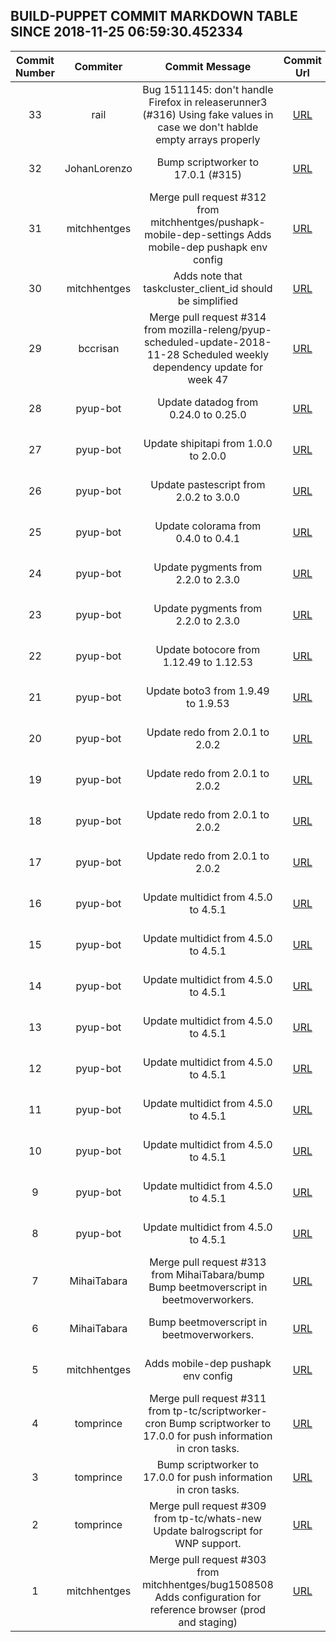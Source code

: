 ## BUILD-PUPPET COMMIT MARKDOWN TABLE SINCE 2018-11-25 06:59:30.452334

| Commit Number | Commiter | Commit Message | Commit Url | Date | 
|:---:|:----:|:----------------------------------:|:------:|:----:| 
|33|rail|Bug 1511145: don't handle Firefox in releaserunner3 (#316)  Using fake values in case we don't hablde empty arrays properly|[URL](https://github.com/mozilla-releng/build-puppet/commit/6d735b7ae012510bd96641ae01587eefa19fa744)|2018-11-30 17:10:54
|32|JohanLorenzo|Bump scriptworker to 17.0.1 (#315)|[URL](https://github.com/mozilla-releng/build-puppet/commit/0b8d96d712cfc710e2ca3d08ecaa5682369be068)|2018-11-29 17:12:10
|31|mitchhentges|Merge pull request #312 from mitchhentges/pushapk-mobile-dep-settings  Adds mobile-dep pushapk env config|[URL](https://github.com/mozilla-releng/build-puppet/commit/de413d0e22b0f5d478efc9dc1ef5dc3233f1eec3)|2018-11-28 23:14:51
|30|mitchhentges|Adds note that taskcluster_client_id should be simplified|[URL](https://github.com/mozilla-releng/build-puppet/commit/3f41e7d42861eab53e8533a9ade6cfce509e12d8)|2018-11-28 21:17:31
|29|bccrisan|Merge pull request #314 from mozilla-releng/pyup-scheduled-update-2018-11-28  Scheduled weekly dependency update for week 47|[URL](https://github.com/mozilla-releng/build-puppet/commit/371a7a9d04b4a551a94ec697ccd14cdb995e5956)|2018-11-28 15:44:40
|28|pyup-bot|Update datadog from 0.24.0 to 0.25.0|[URL](https://github.com/mozilla-releng/build-puppet/commit/d806fa8eb6d2f1005627a7e99e514d83e6190f7e)|2018-11-28 13:05:46
|27|pyup-bot|Update shipitapi from 1.0.0 to 2.0.0|[URL](https://github.com/mozilla-releng/build-puppet/commit/21e61c2357a202d64e04267ba6925991d7117165)|2018-11-28 13:05:44
|26|pyup-bot|Update pastescript from 2.0.2 to 3.0.0|[URL](https://github.com/mozilla-releng/build-puppet/commit/13ffca3b9a1601d489ed41e34e1f3c60a4448461)|2018-11-28 13:05:43
|25|pyup-bot|Update colorama from 0.4.0 to 0.4.1|[URL](https://github.com/mozilla-releng/build-puppet/commit/2da921e5d062a30912d844a3632aa218835efaf5)|2018-11-28 13:05:41
|24|pyup-bot|Update pygments from 2.2.0 to 2.3.0|[URL](https://github.com/mozilla-releng/build-puppet/commit/a711388f29dee43634cf0e41a5a014a64a897df4)|2018-11-28 13:05:40
|23|pyup-bot|Update pygments from 2.2.0 to 2.3.0|[URL](https://github.com/mozilla-releng/build-puppet/commit/80004ca00a958184e565a175ead2523ad6b08fd9)|2018-11-28 13:05:38
|22|pyup-bot|Update botocore from 1.12.49 to 1.12.53|[URL](https://github.com/mozilla-releng/build-puppet/commit/b691dbb0c93a919dde6e6d6dff0a4190bbee6011)|2018-11-28 13:05:37
|21|pyup-bot|Update boto3 from 1.9.49 to 1.9.53|[URL](https://github.com/mozilla-releng/build-puppet/commit/333c2db10a08e34a2c74280d1854082acf0a844d)|2018-11-28 13:05:35
|20|pyup-bot|Update redo from 2.0.1 to 2.0.2|[URL](https://github.com/mozilla-releng/build-puppet/commit/410887dbca21edbdbf364250b89c6120f2234d8f)|2018-11-28 13:05:34
|19|pyup-bot|Update redo from 2.0.1 to 2.0.2|[URL](https://github.com/mozilla-releng/build-puppet/commit/cec6017333c9150ae45328ef5684d56bf60280b7)|2018-11-28 13:05:32
|18|pyup-bot|Update redo from 2.0.1 to 2.0.2|[URL](https://github.com/mozilla-releng/build-puppet/commit/973f0a627c2ee4127735f7675ddbd8e4ea2ea641)|2018-11-28 13:05:31
|17|pyup-bot|Update redo from 2.0.1 to 2.0.2|[URL](https://github.com/mozilla-releng/build-puppet/commit/d67175b59a04b99c46791288c200f3b8d1fbfe5c)|2018-11-28 13:05:29
|16|pyup-bot|Update multidict from 4.5.0 to 4.5.1|[URL](https://github.com/mozilla-releng/build-puppet/commit/c3a22a569600f6fcb842a287c84e1860c759aee7)|2018-11-28 13:05:28
|15|pyup-bot|Update multidict from 4.5.0 to 4.5.1|[URL](https://github.com/mozilla-releng/build-puppet/commit/f0ae756d4a54371e3e082929d028465e8e593784)|2018-11-28 13:05:26
|14|pyup-bot|Update multidict from 4.5.0 to 4.5.1|[URL](https://github.com/mozilla-releng/build-puppet/commit/1579d8ae5b16aa152bf3a5e9a3666279d8fee9ab)|2018-11-28 13:05:25
|13|pyup-bot|Update multidict from 4.5.0 to 4.5.1|[URL](https://github.com/mozilla-releng/build-puppet/commit/ed260321124368673f248ce7bc7a467cb151347f)|2018-11-28 13:05:23
|12|pyup-bot|Update multidict from 4.5.0 to 4.5.1|[URL](https://github.com/mozilla-releng/build-puppet/commit/31e85a85cd1ea5f27985afd9f5c76d490418149c)|2018-11-28 13:05:22
|11|pyup-bot|Update multidict from 4.5.0 to 4.5.1|[URL](https://github.com/mozilla-releng/build-puppet/commit/d23aec5b060ccc9b60befaae38703fa51d6840a2)|2018-11-28 13:05:20
|10|pyup-bot|Update multidict from 4.5.0 to 4.5.1|[URL](https://github.com/mozilla-releng/build-puppet/commit/7a0c861a443e381b14834aad9b1035958c451437)|2018-11-28 13:05:19
|9|pyup-bot|Update multidict from 4.5.0 to 4.5.1|[URL](https://github.com/mozilla-releng/build-puppet/commit/583b80727f88ab3e2a12cfab84ea59a6d19f18c5)|2018-11-28 13:05:17
|8|pyup-bot|Update multidict from 4.5.0 to 4.5.1|[URL](https://github.com/mozilla-releng/build-puppet/commit/84ae0b2b76a0a47ff237b91f9e6fc142297c4868)|2018-11-28 13:05:15
|7|MihaiTabara|Merge pull request #313 from MihaiTabara/bump  Bump beetmoverscript in beetmoverworkers.|[URL](https://github.com/mozilla-releng/build-puppet/commit/49597d5fde15e95384b4fc34b91f8f7c0a2502e5)|2018-11-28 09:53:35
|6|MihaiTabara|Bump beetmoverscript in beetmoverworkers.|[URL](https://github.com/mozilla-releng/build-puppet/commit/2aef9521b2bfabde8cbbd2e8388dab84b017f5ca)|2018-11-28 01:11:53
|5|mitchhentges|Adds mobile-dep pushapk env config|[URL](https://github.com/mozilla-releng/build-puppet/commit/4d55efd50ee5b9ca6f6d1e2c76bd11ed503918c7)|2018-11-28 00:04:27
|4|tomprince|Merge pull request #311 from tp-tc/scriptworker-cron  Bump scriptworker to 17.0.0 for push information in cron tasks.|[URL](https://github.com/mozilla-releng/build-puppet/commit/bfeb4b9b7a7931e277c607283e99f9c5c323fb28)|2018-11-27 21:24:14
|3|tomprince|Bump scriptworker to 17.0.0 for push information in cron tasks.|[URL](https://github.com/mozilla-releng/build-puppet/commit/08f05d12e2cae01c387e5ac0b19c3d78597828d2)|2018-11-27 18:00:24
|2|tomprince|Merge pull request #309 from tp-tc/whats-new  Update balrogscript for WNP support.|[URL](https://github.com/mozilla-releng/build-puppet/commit/81815340e943aab9e886a3f6c799d58c101451ac)|2018-11-27 17:02:34
|1|mitchhentges|Merge pull request #303 from mitchhentges/bug1508508  Adds configuration for reference browser (prod and staging)|[URL](https://github.com/mozilla-releng/build-puppet/commit/a198270e36c42b6541542d48f895c8479415b9b7)|2018-11-27 16:57:38


